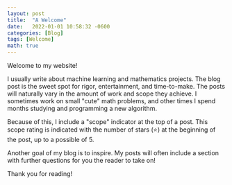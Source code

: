 ```yaml
---
layout: post
title:  "A Welcome"
date:   2022-01-01 10:58:32 -0600
categories: [Blog]
tags: [Welcome]
math: true
---
```


Welcome to my website!

I usually write about machine learning and mathematics projects. The blog post is the sweet spot for rigor, entertainment, and time-to-make. The posts will naturally vary in the amount of work and scope they achieve. I sometimes work on small "cute" math problems, and other times I spend months studying and programming a new algorithm.  

Because of this, I include a "scope" indicator at the top of a post. This scope rating is indicated with the number of stars (⭐) at the beginning of the post, up to a possible of 5. 

Another goal of my blog is to inspire. My posts will often include a section with further questions for you the reader to take on! 

Thank you for reading!
